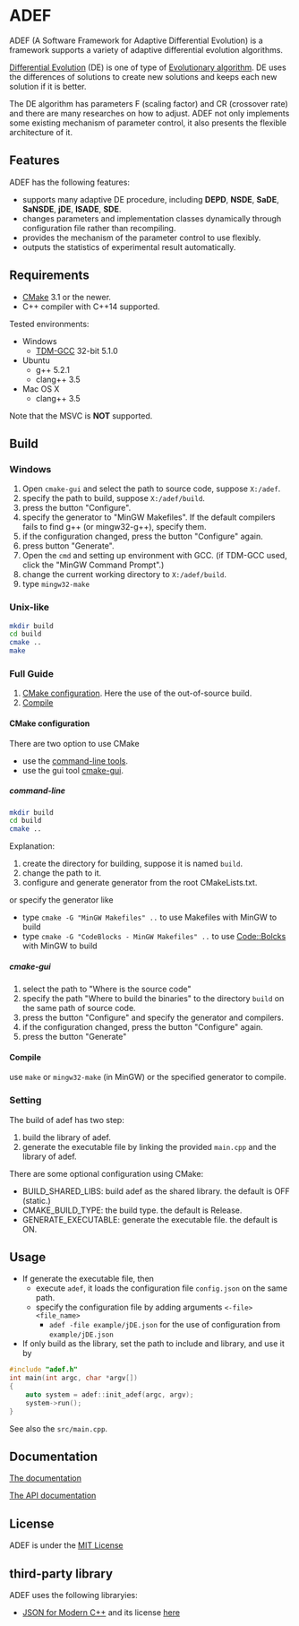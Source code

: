 # ADEF
ADEF (A Software Framework for Adaptive Differential Evolution) is a
framework supports a variety of adaptive differential evolution algorithms.

[Differential Evolution](https://en.wikipedia.org/wiki/Differential_evolution) (DE) is one of type of [Evolutionary algorithm](https://en.wikipedia.org/wiki/Evolutionary_algorithm). DE uses the differences of solutions to create new solutions and keeps each new solution if it is better.

The DE algorithm has parameters F (scaling factor) and CR (crossover rate) and there are many researches on how to adjust. ADEF not only implements some existing mechanism of parameter control, it also presents the flexible architecture of it.

## Features
ADEF has the following features:
- supports many adaptive DE procedure, including **DEPD**, **NSDE**, **SaDE**, **SaNSDE**, **jDE**, **ISADE**, **SDE**.
- changes parameters and implementation classes dynamically through configuration file rather than recompiling.
- provides the mechanism of the parameter control to use flexibly.
- outputs the statistics of experimental result automatically.

## Requirements
- [CMake](https://cmake.org/) 3.1 or the newer.
- C++ compiler with C++14 supported.

Tested environments:
- Windows
    - [TDM-GCC](http://tdm-gcc.tdragon.net/) 32-bit 5.1.0
- Ubuntu
    - g++ 5.2.1
    - clang++ 3.5
- Mac OS X
    - clang++ 3.5

Note that the MSVC is **NOT** supported.

## Build
### Windows
1. Open `cmake-gui` and select the path to source code, suppose `X:/adef`.
1. specify the path to build, suppose `X:/adef/build`.
1. press the button "Configure".
1. specify the generator to "MinGW Makefiles". If the default compilers fails to find g++ (or mingw32-g++), specify them.
1. if the configuration changed, press the button "Configure" again.
1. press button "Generate".
1. Open the `cmd` and setting up environment with GCC. (if TDM-GCC used, click the "MinGW Command Prompt".)
1. change the current working directory to `X:/adef/build`.
1. type `mingw32-make`

### Unix-like

```sh
mkdir build
cd build
cmake ..
make
```

### Full Guide
1. [CMake configuration](#cmake-configuration). Here the use of the out-of-source build.
2. [Compile](#compile)

#### CMake configuration
There are two option to use CMake
- use the [command-line tools](#command-line).
- use the gui tool [cmake-gui](#cmake-gui).

##### command-line

```sh
mkdir build
cd build
cmake ..
```

Explanation:

1. create the directory for building, suppose it is named `build`.
1. change the path to it.
1. configure and generate generator from the root CMakeLists.txt.

or specify the generator like
- type `cmake -G "MinGW Makefiles" ..` to use Makefiles with MinGW to build
- type `cmake -G "CodeBlocks - MinGW Makefiles" ..` to use [Code::Bolcks](http://www.codeblocks.org/) with MinGW to build

##### cmake-gui
1. select the path to "Where is the source code"
1. specify the path "Where to build the binaries" to the directory `build` on the same path of source code.
1. press the button "Configure" and specify the generator and compilers.
1. if the configuration changed, press the button "Configure" again.
1. press the button "Generate"

#### Compile
use `make` or `mingw32-make` (in MinGW) or the specified generator to compile.

### Setting
The build of adef has two step:

1. build the library of adef.
1. generate the executable file by linking the provided `main.cpp` and the library of adef.

There are some optional configuration using CMake:
- BUILD_SHARED_LIBS: build adef as the shared library. the default is OFF (static.)
- CMAKE_BUILD_TYPE: the build type. the default is Release.
- GENERATE_EXECUTABLE: generate the executable file. the default is ON.

## Usage
- If generate the executable file, then
    - execute `adef`, it loads the configuration file `config.json` on the same path.
    - specify the configuration file by adding arguments `<-file> <file_name>`
        - `adef -file example/jDE.json` for the use of configuration from `example/jDE.json`
- If only build as the library, set the path to include and library, and use it by

```cpp
#include "adef.h"
int main(int argc, char *argv[])
{
    auto system = adef::init_adef(argc, argv);
    system->run();
}
```

See also the `src/main.cpp`.

## Documentation

[The documentation](doc/documentation.md)

[The API documentation](http://ukjhsa.github.io/adef/)

## License
ADEF is under the [MIT License](LICENSE)

## third-party library
ADEF uses the following libraryies:
- [JSON for Modern C++](https://github.com/nlohmann/json) and its license [here](thirdparty/json/LICENSE.MIT)
